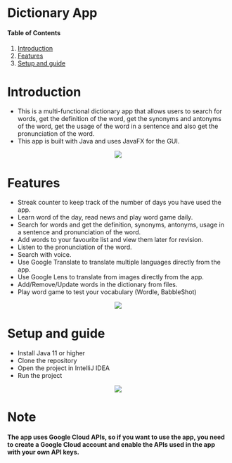 # Dictionary App

#### Table of Contents
1. [Introduction](#introduction)
2. [Features](#features)
3. [Setup and guide](#setupandguide)

# Introduction <a name = "introduction"></a>

* This is a multi-functional dictionary app that allows users to search for words, get the definition of the word, get the synonyms and antonyms of the word, get the usage of the word in a sentence and also get the pronunciation of the word.
* This app is built with Java and uses JavaFX for the GUI.

<p align="center">
  <img src="https://i.imgur.com/6qJNQFB.png">
</p>

# Features <a name = "features"></a>
* Streak counter to keep track of the number of days you have used the app.
* Learn word of the day, read news and play word game daily.
* Search for words and get the definition, synonyms, antonyms, usage in a sentence and pronunciation of the word.
* Add words to your favourite list and view them later for revision.
* Listen to the pronunciation of the word.
* Search with voice.
* Use Google Translate to translate multiple languages directly from the app.
* Use Google Lens to translate from images directly from the app.
* Add/Remove/Update words in the dictionary from files.
* Play word game to test your vocabulary (Wordle, BabbleShot)

<p align="center">
  <img src="https://i.imgur.com/hxQwDwq.png">
</p>

# Setup and guide <a name = "setupandguide"></a>
* Install Java 11 or higher
* Clone the repository
* Open the project in IntelliJ IDEA
* Run the project

<p align="center">
  <img src="https://i.imgur.com/joiMDOo.png">
</p>

# Note
#### The app uses Google Cloud APIs, so if you want to use the app, you need to create a Google Cloud account and enable the APIs used in the app with your own API keys.
